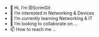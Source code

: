 - 👋 Hi, I’m @ScrimGit
- 👀 I’m interested in Networking & Devices
- 🌱 I’m currently learning Networking & IT
- 💞️ I’m looking to collaborate on ...
- 📫 How to reach me ...

<!---
ScrimGit/ScrimGit is a ✨ special ✨ repository because its `README.md` (this file) appears on your GitHub profile.
You can click the Preview link to take a look at your changes.
--->
